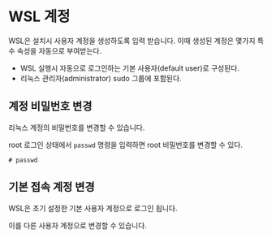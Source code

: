 # WSL 계정



WSL은 설치시 사용자 계정을 생성하도록 입력 받습니다. 이때 생성된 계정은 몇가지 특수 속성을 자동으로 부여받는다.

- WSL 실행시 자동으로 로그인하는 기본 사용자(default user)로 구성된다.
- 리눅스 관리자(administrator) sudo 그룹에 포함된다.





## 계정 비밀번호 변경

리눅스 계정의 비밀번호를 변경할 수 있습니다.

root 로그인 상태에서 `passwd` 명령을 입력하면 root 비밀번호를 변경할 수 있다.

```
# passwd
```





## 기본 접속 계정 변경

WSL은 초기 설정한 기본 사용자 계정으로 로그인 됩니다.

이를 다른 사용자 계정으로 변경할 수 있습니다.









